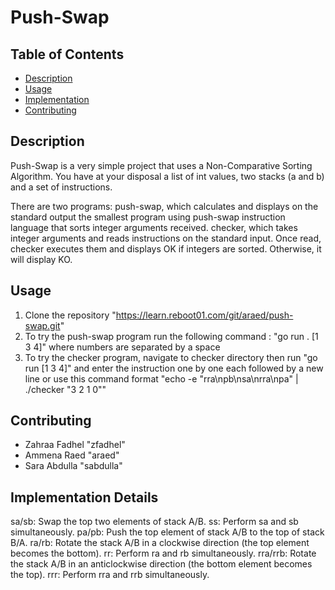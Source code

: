 # Push-Swap

## Table of Contents

- [Description](#description)
- [Usage](#usage)
- [Implementation](#implementation-details)
- [Contributing](#contributing)

## Description

Push-Swap is a very simple project that uses a Non-Comparative Sorting Algorithm. You have at your disposal a list of int values, two stacks (a and b) and a set of instructions.

There are two programs: 
push-swap, which calculates and displays on the standard output the smallest program using push-swap instruction language that sorts integer arguments received.
checker, which takes integer arguments and reads instructions on the standard input. Once read, checker executes them and displays OK if integers are sorted. Otherwise, it will display KO.

## Usage

1. Clone the repository "https://learn.reboot01.com/git/araed/push-swap.git" 
2. To try the push-swap program run the following command : "go run . [1 3 4]" where numbers are separated by a space
3. To try the checker program, navigate to checker directory then run "go run [1 3 4]" and enter the instruction one by one each followed by a new line or use this command format "echo -e "rra\npb\nsa\nrra\npa" | ./checker "3 2 1 0""

## Contributing
  - Zahraa Fadhel "zfadhel"
  - Ammena Raed "araed"
  - Sara Abdulla "sabdulla"

## Implementation Details

sa/sb: Swap the top two elements of stack A/B.
ss: Perform sa and sb simultaneously.
pa/pb: Push the top element of stack A/B to the top of stack B/A.
ra/rb: Rotate the stack A/B in a clockwise direction (the top element becomes the bottom).
rr: Perform ra and rb simultaneously.
rra/rrb: Rotate the stack A/B in an anticlockwise direction (the bottom element becomes the top).
rrr: Perform rra and rrb simultaneously.